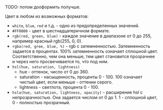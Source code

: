 TODO: потом дооформить получше.

Цвет в любом из возможных форматов:

* `white`, `blue`, `red` и т.д. - одно из предопределенных значений.
* `#FF0000` - цвет в шестнадцатеричном формате.
* `rgb(red, green, blue)` - каждое значение в диапазоне от 0 до 255, например красный rgb(255, 0, 0).
* `rgba(red, gree, blue, %)` - rgb с затемненностью. Затемненность задается в процентах. 100% затемненность означает сплошной цвет. Соответственно, чем она меньше, тем цвет становится прозрачнее и через него просвечивается то, что под ним.
* `hsl(hue, saturation, lightness)`
  * hue - оттенок, число от 0 до 360.
  * saturation - насыщенность, проценты 0 - 100. 100 означает чистый цвет, если меньше - оттенки серого.
  * lightness - светлота, процента 0 - 100.
* `hsla(hue, saturation, lightness, opacity)` - расширение hsl с непрозрачностью. Она задается числом от 0 до 1. 1 - сплошной цвет, 0 - полностью прозрачный.